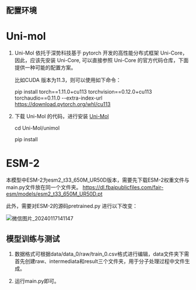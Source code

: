 ## 配置环境
 # Uni-mol
   1. Uni-Mol 依托于深势科技基于 pytorch 开发的高性能分布式框架 Uni-Core，因此，应该先安装 Uni-Core, 可以直接参照 Uni-Core 的官方代码仓库，下面提供一种可能的配置方案。

      比如CUDA 版本为11.3，则可以使用如下命令：
   
      pip install torch==1.11.0+cu113 torchvision==0.12.0+cu113 torchaudio==0.11.0 --extra-index-url https://download.pytorch.org/whl/cu113

   2. 下载 Uni-Mol 的代码，进行安装 [Uni-Mol](https://github.com/dptech-corp/Uni-Mol)
   
      cd Uni-Mol/unimol
   
      pip install

 # ESM-2
   本模型中ESM-2为esm2_t33_650M_UR50D版本，需要先下载ESM-2权重文件与main.py文件放在同一个文件夹。 https://dl.fbaipublicfiles.com/fair-esm/models/esm2_t33_650M_UR50D.pt

   此外，需要对ESM-2的源码pretrained.py 进行以下改变：
   
   ![微信图片_20240117141147](https://github.com/CjmTH/DeepP450/assets/156410487/17a9b67a-3b06-449f-a2e3-e114f8979469)



## 模型训练与测试

1. 数据格式可根据data/data_0/raw/train_0.csv格式进行编辑，data文件夹下需首先创建raw、intermediata和result三个文件夹，用于分子处理过程中文件生成。
   
3. 运行main.py即可。
